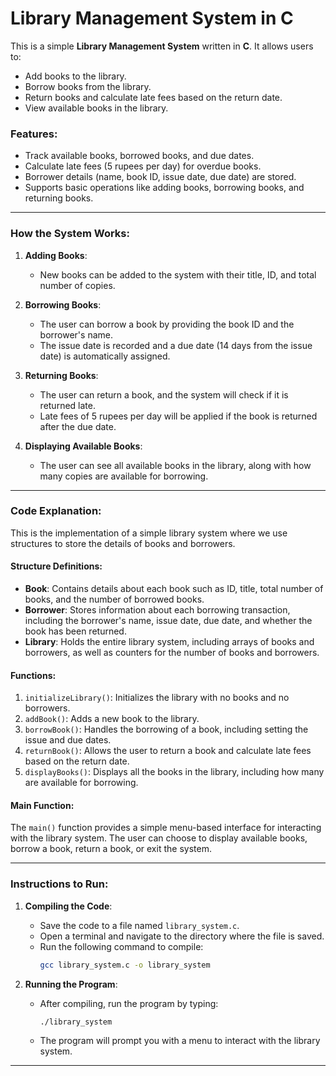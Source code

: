 # Library Management System in C

This is a simple **Library Management System** written in **C**. It allows users to:
- Add books to the library.
- Borrow books from the library.
- Return books and calculate late fees based on the return date.
- View available books in the library.

### Features:
- Track available books, borrowed books, and due dates.
- Calculate late fees (5 rupees per day) for overdue books.
- Borrower details (name, book ID, issue date, due date) are stored.
- Supports basic operations like adding books, borrowing books, and returning books.

---

### **How the System Works:**

1. **Adding Books**: 
   - New books can be added to the system with their title, ID, and total number of copies.
   
2. **Borrowing Books**:
   - The user can borrow a book by providing the book ID and the borrower's name.
   - The issue date is recorded and a due date (14 days from the issue date) is automatically assigned.

3. **Returning Books**:
   - The user can return a book, and the system will check if it is returned late.
   - Late fees of 5 rupees per day will be applied if the book is returned after the due date.

4. **Displaying Available Books**:
   - The user can see all available books in the library, along with how many copies are available for borrowing.

---

### **Code Explanation**:

This is the implementation of a simple library system where we use structures to store the details of books and borrowers.

#### Structure Definitions:
- **Book**: Contains details about each book such as ID, title, total number of books, and the number of borrowed books.
- **Borrower**: Stores information about each borrowing transaction, including the borrower's name, issue date, due date, and whether the book has been returned.
- **Library**: Holds the entire library system, including arrays of books and borrowers, as well as counters for the number of books and borrowers.

#### Functions:
1. `initializeLibrary()`: Initializes the library with no books and no borrowers.
2. `addBook()`: Adds a new book to the library.
3. `borrowBook()`: Handles the borrowing of a book, including setting the issue and due dates.
4. `returnBook()`: Allows the user to return a book and calculate late fees based on the return date.
5. `displayBooks()`: Displays all the books in the library, including how many are available for borrowing.

#### Main Function:
The `main()` function provides a simple menu-based interface for interacting with the library system. The user can choose to display available books, borrow a book, return a book, or exit the system.

---

### **Instructions to Run:**

1. **Compiling the Code**:
   - Save the code to a file named `library_system.c`.
   - Open a terminal and navigate to the directory where the file is saved.
   - Run the following command to compile:
     ```bash
     gcc library_system.c -o library_system
     ```

2. **Running the Program**:
   - After compiling, run the program by typing:
     ```bash
     ./library_system
     ```
   - The program will prompt you with a menu to interact with the library system.

---
